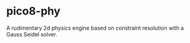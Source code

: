 # pico8-phy
A rudimentary 2d physics engine based on constraint resolution with a Gauss Seidel solver.
